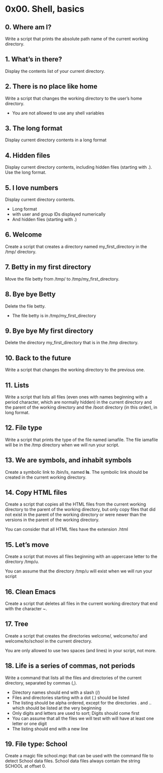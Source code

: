 # 0x00. Shell, basics

## 0. Where am I?

Write a script that prints the absolute path name of the current working directory.

## 1. What’s in there?

Display the contents list of your current directory.

## 2. There is no place like home

Write a script that changes the working directory to the user’s home directory.
- You are not allowed to use any shell variables

## 3. The long format

Display current directory contents in a long format

## 4. Hidden files

Display current directory contents, including hidden files (starting with .). Use the long format.

## 5. I love numbers

Display current directory contents.
- Long format
- with user and group IDs displayed numerically
- And hidden files (starting with .)

## 6. Welcome

Create a script that creates a directory named my_first_directory in the /tmp/ directory.

## 7. Betty in my first directory

Move the file betty from /tmp/ to /tmp/my_first_directory.

## 8. Bye bye Betty

Delete the file betty.
- The file betty is in /tmp/my_first_directory

## 9. Bye bye My first directory

Delete the directory my_first_directory that is in the /tmp directory.

## 10. Back to the future

Write a script that changes the working directory to the previous one.

## 11. Lists

Write a script that lists all files (even ones with names beginning with a period character, which are normally hidden) in the current directory and the parent of the working directory and the /boot directory (in this order), in long format.

## 12. File type

Write a script that prints the type of the file named iamafile. The file iamafile will be in the /tmp directory when we will run your script.

## 13. We are symbols, and inhabit symbols

Create a symbolic link to /bin/ls, named __ls__. The symbolic link should be created in the current working directory.

## 14. Copy HTML files

Create a script that copies all the HTML files from the current working directory to the parent of the working directory, but only copy files that did not exist in the parent of the working directory or were newer than the versions in the parent of the working directory.

You can consider that all HTML files have the extension .html

## 15. Let’s move

Create a script that moves all files beginning with an uppercase letter to the directory /tmp/u.

You can assume that the directory /tmp/u will exist when we will run your script

## 16. Clean Emacs

Create a script that deletes all files in the current working directory that end with the character ~.

## 17. Tree

Create a script that creates the directories welcome/, welcome/to/ and welcome/to/school in the current directory.

You are only allowed to use two spaces (and lines) in your script, not more.

## 18. Life is a series of commas, not periods

Write a command that lists all the files and directories of the current directory, separated by commas (,).

- Directory names should end with a slash (/)
- Files and directories starting with a dot (.) should be listed
- The listing should be alpha ordered, except for the directories . and .. which should be listed at the very beginning
- Only digits and letters are used to sort; Digits should come first
- You can assume that all the files we will test with will have at least one letter or one digit
- The listing should end with a new line

## 19. File type: School

Create a magic file school.mgc that can be used with the command file to detect School data files. School data files always contain the string SCHOOL at offset 0.
